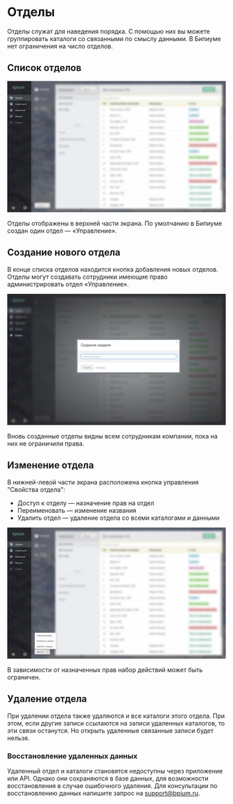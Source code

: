 # Отделы

Отделы служат для наведения порядка. С помощью них вы можете группировать каталоги со связанными по смыслу данными. В Бипиуме нет ограничения на число отделов.

## Список отделов

![](../../.gitbook/assets/sections.jpg)

Отделы отображены в верхней части экрана. По умолчанию в Бипиуме создан один отдел — «Управление».

## Создание нового отдела

В конце списка отделов находится кнопка добавления новых отделов. Отделы могут создавать сотрудники имеющие право администрировать отдел «Управление».

![](../../.gitbook/assets/section-create.jpg)

Вновь созданные отделы видны всем сотрудникам компании, пока на них не ограничили права.

## Изменение отдела

В нижней-левой части экрана расположена кнопка управления "Свойства отдела":

* Доступ к отделу — назначение прав на отдел
* Переименовать — изменение названия
* Удалить отдел — удаление отдела со всеми каталогами и данными

![](<../../.gitbook/assets/3 - Изменение отдела.jpg>)

В зависимости от назначенных прав набор действий может быть ограничен.

## Удаление отдела

При удалении отдела также удаляются и все каталоги этого отдела. При этом, если другие записи ссылаются на записи удаленных каталогов, то эти связи останутся. Но открыть удаленные связанные записи будет нельзя.

### Восстановление удаленных данных

Удаленный отдел и каталоги становятся недоступны через приложение или API. Однако они сохраняются в базе данных, для возможности восстановления в случае ошибочного удаления. Для консультации по восстановлению данных напишите запрос на [support@bpium.ru](mailto:support@bpium.ru).
